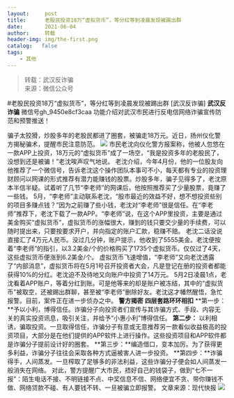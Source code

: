 ```yaml
---
layout:     post
title:      老股民投资18万“虚拟货币”，等分红等到凌晨发现被踢出群
date:       2021-06-04
author:     转载
header-img: img/the-first.png
catalog:   false
tags:
    - 其他
---
```


<blockquote><p>转载：武汉反诈骗<br>
来源：微信公众号</p></blockquote>

#老股民投资18万“虚拟货币”，等分红等到凌晨发现被踢出群
[武汉反诈骗]
**武汉反诈骗**
微信号gh_9450e8cf3caa
功能介绍对武汉市民进行反电信网络诈骗宣传防范和预警推送！

骗子太狡猾，炒股多年的老股民都进了圈套，被骗走18万元。近日，扬州仪化警方揭秘骗术，提醒市民注意防范。
![]({{site.baseurl}}/postimg/qShTJxYkBu90J2VsyKCz6XCtT4V9S7cVKiaaSp17uPTibpIff6fr6icibTuppGInFGJpBkNGbiaoCeaPmqUsEiafiaclA.jpeg)
市民老沈向仪化警方报案称，他被人忽悠在一款APP上投资，18万元的“虚拟货币”成了一场空，“我是投资多年的老股民了，没想到还是被骗！”老沈唉声叹气地说。
老沈介绍，今年4月份，他的一位股友向他推荐了一个微信号，告诉老沈这个操作团队本事可不小，每天都有专业的投资理财顾问以网课的形式推荐有潜力能赚钱的股票。炒股多年，骗子见得多了，老沈原本半信半疑。试着听了几节“李老师”的网课后，他按照推荐买了少量股票，竟赚了一些钱。
5月，“李老师”主动联系老沈，“股市最近的效益不好，想不想投资些别的项目多赚点钱？”因为之前赚了些小钱，老沈对“李老师”很是信任。在“李老师”推荐下，老沈下载了一款APP。“李老师”说，在这个APP里投资，主要是通过美金购买“虚拟货币”，虚拟货币的涨幅很大，赚到的钱只要交少量的手续费，可以随时提出来，只要按要求开户，并向指定的账户汇款，稳赚不赔。
老沈二话没说直接汇了4万元人民币。没过几分钟，账户提示，他收到了5555美金。老沈便按着“李老师”的指引，以3.2美金/个的价格购买了1735个虚拟货币。仅仅过了4天，这些虚拟货币便涨到6.2美金/个。
虚拟货币飞速增值，“李老师”又向老沈透露了“内部消息”，虚拟货币将在5月1号召开投资者大会，凡是登记在册的投资者都能获得10%的分红。老沈迫不及待地又向账户中投资了14万元。
5月2日凌晨1点，老沈看着APP账户，等着分红到账。可是他等来的却是账户被冻结，其中的“虚拟货币”被取空，还被踢出群聊，甚至被“李老师”删除好友。老沈这才幡然醒悟，急忙报警。目前，案件正在进一步侦办之中。
**警方揭密**
**四层套路环环相扣**
**第一步：**予以小利，博得信任。诈骗分子向投资者们宣传与其诈骗方式、手段、内容无关的真实投资讯息，吸引关注，并给予“小惠小利”博得信任。
**第二步：**
以利相诱，骗取投资。一旦取得信任，诈骗分子有意或无意推荐另一款看似收益极高的投资项目，大部分是在他们提供的APP软件上进行操作。这些投资项目和APP软件都是诈骗分子提前设计好的圈套。
**第三步：**编造借口，变本加厉。为了获得更多利益，诈骗分子往往会采取各种方式逼被害人进一步投资。
**第四步：**诈骗得手，人间蒸发。一旦榨取了足够多的非法利益，这些诈骗分子便会如人间蒸发一般消失在网络。
对此，警方提醒广大市民，捂好自己的钱袋子，做到“七不一报”：陌生电话不接、不明链接不点、中奖信息不信、网络便宜不贪、带你赚钱不做、网络贷款不碰、有人要钱不转、一旦被骗立即报警。
文章来源：现代快报
![]({{site.baseurl}}/postimg/8wBAcE4t1v5BfmuumYv9PX1PZhHYfc5WzibxsobVcP2CjVd2Jk3XS9icZydrZghNmmVC1rW4lz4G477EpsicxzQug.jpeg)
